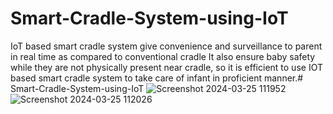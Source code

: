 # Smart-Cradle-System-using-IoT
IoT based smart cradle system give convenience and surveillance to parent in real time as compared to conventional cradle It also ensure baby safety while they are not physically present near cradle, so it is efficient to use IOT based smart cradle system to take care of infant in proficient manner.# Smart-Cradle-System-using-IoT
![Screenshot 2024-03-25 111952](https://github.com/Sameer3343/Smart-Cradle-System-using-IoT/assets/139041008/78d875dc-8903-4efd-9cc8-5f8cad5da362)
![Screenshot 2024-03-25 112026](https://github.com/Sameer3343/Smart-Cradle-System-using-IoT/assets/139041008/989552cc-e6f7-4f3b-aec2-fba72558b2d6)

